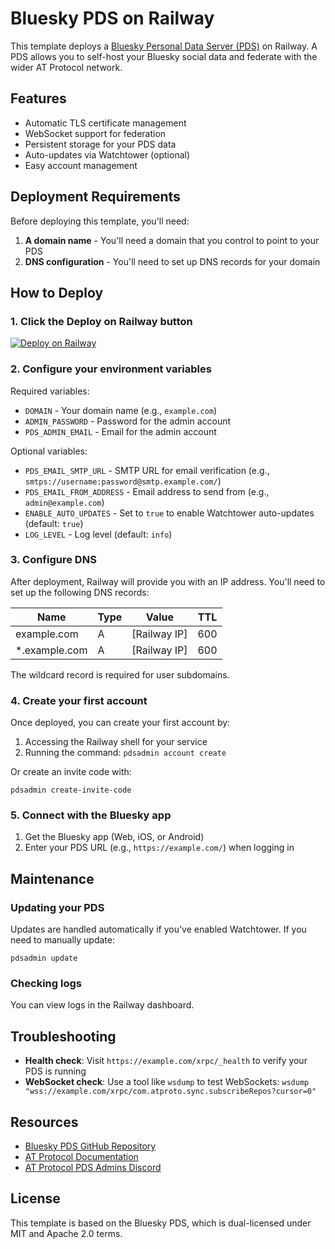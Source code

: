 # Bluesky PDS on Railway

This template deploys a [Bluesky Personal Data Server (PDS)](https://github.com/bluesky-social/pds) on Railway. A PDS allows you to self-host your Bluesky social data and federate with the wider AT Protocol network.

## Features

- Automatic TLS certificate management
- WebSocket support for federation
- Persistent storage for your PDS data
- Auto-updates via Watchtower (optional)
- Easy account management

## Deployment Requirements

Before deploying this template, you'll need:

1. **A domain name** - You'll need a domain that you control to point to your PDS
2. **DNS configuration** - You'll need to set up DNS records for your domain

## How to Deploy

### 1. Click the Deploy on Railway button

[![Deploy on Railway](https://railway.app/button.svg)](https://railway.app/template/bluesky-pds)

### 2. Configure your environment variables

Required variables:
- `DOMAIN` - Your domain name (e.g., `example.com`)
- `ADMIN_PASSWORD` - Password for the admin account
- `PDS_ADMIN_EMAIL` - Email for the admin account

Optional variables:
- `PDS_EMAIL_SMTP_URL` - SMTP URL for email verification (e.g., `smtps://username:password@smtp.example.com/`)
- `PDS_EMAIL_FROM_ADDRESS` - Email address to send from (e.g., `admin@example.com`)
- `ENABLE_AUTO_UPDATES` - Set to `true` to enable Watchtower auto-updates (default: `true`)
- `LOG_LEVEL` - Log level (default: `info`)

### 3. Configure DNS

After deployment, Railway will provide you with an IP address. You'll need to set up the following DNS records:

| Name | Type | Value | TTL |
|------|------|-------|-----|
| example.com | A | [Railway IP] | 600 |
| *.example.com | A | [Railway IP] | 600 |

The wildcard record is required for user subdomains.

### 4. Create your first account

Once deployed, you can create your first account by:

1. Accessing the Railway shell for your service
2. Running the command: `pdsadmin account create`

Or create an invite code with:
```
pdsadmin create-invite-code
```

### 5. Connect with the Bluesky app

1. Get the Bluesky app (Web, iOS, or Android)
2. Enter your PDS URL (e.g., `https://example.com/`) when logging in

## Maintenance

### Updating your PDS

Updates are handled automatically if you've enabled Watchtower. If you need to manually update:

```
pdsadmin update
```

### Checking logs

You can view logs in the Railway dashboard.

## Troubleshooting

- **Health check**: Visit `https://example.com/xrpc/_health` to verify your PDS is running
- **WebSocket check**: Use a tool like `wsdump` to test WebSockets: `wsdump "wss://example.com/xrpc/com.atproto.sync.subscribeRepos?cursor=0"`

## Resources

- [Bluesky PDS GitHub Repository](https://github.com/bluesky-social/pds)
- [AT Protocol Documentation](https://atproto.com/docs)
- [AT Protocol PDS Admins Discord](https://discord.gg/ATProtocolFoundation)

## License

This template is based on the Bluesky PDS, which is dual-licensed under MIT and Apache 2.0 terms. 